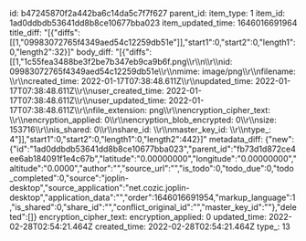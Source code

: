 id: b47245870f2a442ba6c14da5c7f7f627
parent_id: 
item_type: 1
item_id: 1ad0ddbdb53641dd8b8ce10677bba023
item_updated_time: 1646016691964
title_diff: "[{\"diffs\":[[1,\"09983072765f4349aed54c12259db51e\"]],\"start1\":0,\"start2\":0,\"length1\":0,\"length2\":32}]"
body_diff: "[{\"diffs\":[[1,\"1c55fea3488be3f2be7b347eb9ca9b6f.png\\\r\\\n\\\r\\\nid: 09983072765f4349aed54c12259db51e\\\r\\\nmime: image/png\\\r\\\nfilename: \\\r\\\ncreated_time: 2022-01-17T07:38:48.611Z\\\r\\\nupdated_time: 2022-01-17T07:38:48.611Z\\\r\\\nuser_created_time: 2022-01-17T07:38:48.611Z\\\r\\\nuser_updated_time: 2022-01-17T07:38:48.611Z\\\r\\\nfile_extension: png\\\r\\\nencryption_cipher_text: \\\r\\\nencryption_applied: 0\\\r\\\nencryption_blob_encrypted: 0\\\r\\\nsize: 153716\\\r\\\nis_shared: 0\\\r\\\nshare_id: \\\r\\\nmaster_key_id: \\\r\\\ntype_: 4\"]],\"start1\":0,\"start2\":0,\"length1\":0,\"length2\":442}]"
metadata_diff: {"new":{"id":"1ad0ddbdb53641dd8b8ce10677bba023","parent_id":"fb73d1d872ce4ee6ab184091f1e4c67b","latitude":"0.00000000","longitude":"0.00000000","altitude":"0.0000","author":"","source_url":"","is_todo":0,"todo_due":0,"todo_completed":0,"source":"joplin-desktop","source_application":"net.cozic.joplin-desktop","application_data":"","order":1646016691954,"markup_language":1,"is_shared":0,"share_id":"","conflict_original_id":"","master_key_id":""},"deleted":[]}
encryption_cipher_text: 
encryption_applied: 0
updated_time: 2022-02-28T02:54:21.464Z
created_time: 2022-02-28T02:54:21.464Z
type_: 13